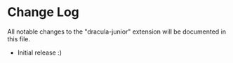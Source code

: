 # Change Log

All notable changes to the "dracula-junior" extension will be documented in this file.

- Initial release :)
